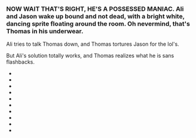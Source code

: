 ### NOW WAIT THAT'S RIGHT, HE'S A POSSESSED MANIAC. Ali and Jason wake up bound and not dead, with a bright white, dancing sprite floating around the room. Oh nevermind, that's Thomas in his underwear.

Ali tries to talk Thomas down, and Thomas tortures Jason for the lol's.

But Ali's solution totally works, and Thomas realizes what he is sans flashbacks.

* [](114A-114G--Take03--.md)
* [](114B-114B-1--Take01--.md)
* [](114C--NoPref.--.md)
* [](114D.md)
* [](114E.md)
* [](114F.md)
* [](114H--NoPref.--.md)
* [](114I.md)
* [](114K--Take01--.md)
* [](114M--Take01--.md)
